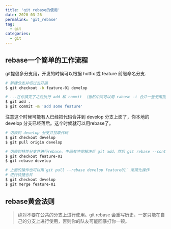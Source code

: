 ```yaml
---
title: 'git rebase的使用'
date: 2020-03-26
permalink: 'git_rebase'
tag:
  - git
categories:
  - git
---
```


## rebase一个简单的工作流程

git提倡多分支用，开发的时候可以根据 hotfix 或 feature 前缀命名分支.

```bash
# 新建分支并切过去开搞
$ git checkout -b feature-01 develop

# ...在你搞完了之后执行 add 和 commit （当然中间可以用 rabase -i 合并一些无用提交信息）
$ git add .
$ git commit -m 'add some feature'
```

注意这个时候可能有人已经把代码合并到 develop 分支上面了，你本地的 develop 分支已经落后。这个时候就可以用rebase了。

```bash
# 切换到 develop 分支并拉取代码
$ git checkout develop
$ git pull origin develop

# 切换到特性分支并进行rebase。中间有冲突解决后 git add，然后 git rebase --continue
$ git checkout feature-01
$ git rebase develop

# 上面的操作也可以用`git pull --rebase develop feature01` 来简化操作
# 进行快捷合并
$ git checkout develop
$ git merge feature-01
```


## rebase黄金法则

> 绝对不要在公共的分支上进行使用。git rebase 会重写历史，一定只能在自己的分支上进行使用，否则你的队友可能回暴打你一顿。

